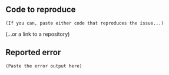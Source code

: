 ## Code to reproduce

```
(If you can, paste either code that reproduces the issue...)
```

(...or a link to a repository)

## Reported error

```
(Paste the error output here)
```
